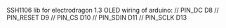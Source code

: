 SSH1106 lib for electrodragon 1.3 OLED
wiring of arduino:
// PIN_DC    D8 
// PIN_RESET D9 
// PIN_CS	 D10
// PIN_SDIN  D11 
// PIN_SCLK  D13 